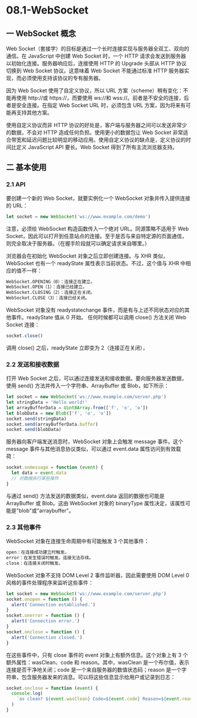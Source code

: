 # 08.1-WebSocket

## 一 WebSocket 概念

Web Socket（套接字）的目标是通过一个长时连接实现与服务器全双工、双向的通信。在 JavaScript 中创建 Web Socket 时，一个 HTTP 请求会发送到服务器以初始化连接。服务器响应后，连接使用 HTTP 的 Upgrade 头部从 HTTP 协议切换到 Web Socket 协议。这意味着 Web Socket 不能通过标准 HTTP 服务器实现，而必须使用支持该协议的专有服务器。

因为 Web Socket 使用了自定义协议，所以 URL 方案（scheme）稍有变化：不能再使用 http://或 https://，而要使用 ws://和 wss://。前者是不安全的连接，后者是安全连接。在指定 Web Socket URL 时，必须包含 URL 方案，因为将来有可能再支持其他方案。

使用自定义协议而非 HTTP 协议的好处是，客户端与服务器之间可以发送非常少的数据，不会对 HTTP 造成任何负担。使用更小的数据包让 Web Socket 非常适合带宽和延迟问题比较明显的移动应用。使用自定义协议的缺点是，定义协议的时间比定义 JavaScript API 要长。Web Socket 得到了所有主流浏览器支持。

## 二 基本使用

### 2.1 API

要创建一个新的 Web Socket，就要实例化一个 WebSocket 对象并传入提供连接的 URL：

```js
let socket = new WebSocket('ws://www.example.com/demo')
```

注意，必须给 WebSocket 构造函数传入一个绝对 URL。同源策略不适用于 Web Socket，因此可以打开到任意站点的连接。至于是否与来自特定源的页面通信，则完全取决于服务器。（在握手阶段就可以确定请求来自哪里。）

浏览器会在初始化 WebSocket 对象之后立即创建连接。与 XHR 类似，WebSocket 也有一个 readyState 属性表示当前状态。不过，这个值与 XHR 中相应的值不一样：

```txt
WebSocket.OPENING（0）：连接正在建立。
WebSocket.OPEN（1）：连接已经建立。
WebSocket.CLOSING（2）：连接正在关闭。
WebSocket.CLOSE（3）：连接已经关闭。
```

WebSocket 对象没有 readystatechange 事件，而是有与上述不同状态对应的其他事件。readyState 值从 0 开始。
任何时候都可以调用 close() 方法关闭 Web Socket 连接：

```js
socket.close()
```

调用 close() 之后，readyState 立即变为 2（连接正在关闭），

### 2.2 发送和接收数据

打开 Web Socket 之后，可以通过连接发送和接收数据。要向服务器发送数据，使用 send() 方法并传入一个字符串、ArrayBuffer 或 Blob，如下所示：

```js
let socket = new WebSocket('ws://www.example.com/server.php')
let stringData = 'Hello world!'
let arrayBufferData = Uint8Array.from(['f', 'o', 'o'])
let blobData = new Blob(['f', 'o', 'o'])
socket.send(stringData)
socket.send(arrayBufferData.buffer)
socket.send(blobData)
```

服务器向客户端发送消息时，WebSocket 对象上会触发 message 事件。这个 message 事件与其他消息协议类似，可以通过 event.data 属性访问到有效载荷：

```js
socket.onmessage = function (event) {
  let data = event.data
  // 对数据执行某些操作
}
```

与通过 send() 方法发送的数据类似，event.data 返回的数据也可能是 ArrayBuffer 或 Blob。这由 WebSocket 对象的 binaryType 属性决定，该属性可能是"blob"或"arraybuffer"。

### 2.3 其他事件

WebSocket 对象在连接生命周期中有可能触发 3 个其他事件：

```txt
open：在连接成功建立时触发。
error：在发生错误时触发。连接无法存续。
close：在连接关闭时触发。
```

WebSocket 对象不支持 DOM Level 2 事件监听器，因此需要使用 DOM Level 0 风格的事件处理程序来监听这些事件：

```js
let socket = new WebSocket('ws://www.example.com/server.php')
socket.onopen = function () {
  alert('Connection established.')
}
socket.onerror = function () {
  alert('Connection error.')
}
socket.onclose = function () {
  alert('Connection closed.')
}
```

在这些事件中，只有 close 事件的 event 对象上有额外信息。这个对象上有 3 个额外属性：wasClean、code 和 reason。其中，wasClean 是一个布尔值，表示连接是否干净地关闭；code 是一个来自服务器的数值状态码；reason 是一个字符串，包含服务器发来的消息。可以将这些信息显示给用户或记录到日志：

```js
socket.onclose = function (event) {
  console.log(
    `as clean? ${event.wasClean} Code=${event.code} Reason=${event.reason}`
  )
}
```
